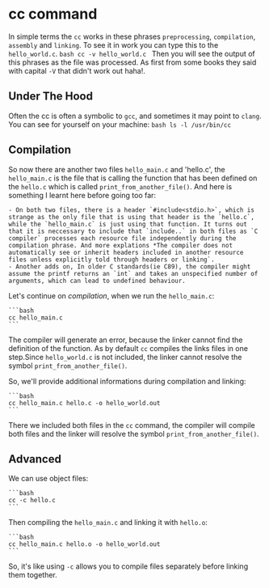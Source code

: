 # cc command

In simple terms the `cc` works in these phrases `preprocessing`, `compilation`, `assembly` and `linking`. To see it in work you can type this to the `hello_world.c`.
    ```bash
    cc -v hello_world.c
    ```
Then you will see the output of this phrases as the file was processed. As first from some books they said with capital `-V` that didn't work out haha!.

## Under The Hood

Often the cc is often a symbolic to `gcc`, and sometimes it may point to `clang`. You can see for yourself on your machine:
    ```bash
    ls -l /usr/bin/cc
    ```

## Compilation

So now there are another two files `hello_main.c` and 'hello.c', the `hello_main.c` is the file that is calling the function that has been defined on the `hello.c` which is called `print_from_another_file()`. And here is something I learnt here before going too far:
    
    - On both two files, there is a header `#include<stdio.h>`, which is strange as the only file that is using that header is the `hello.c`, while the `hello_main.c` is just using that function. It turns out that it is neccessary to include that `include..` in both files as `C compiler` processes each resource file independently during the compilation phrase. And more explations *The compiler does not automatically see or inherit headers included in another resource files unless explicitly told through headers or linking`.
    - Another adds on, In older C standards(ie C89), the compiler might assume the printf returns an `int` and takes an unspecified number of arguments, which can lead to undefined behaviour.

Let's continue on *compilation*, when we run the `hello_main.c`:
    
    ```bash
    cc hello_main.c
    ```

The compiler will generate an error, because the linker cannot find the definition of the function. As by default `cc` compiles the links files in one step.Since `hello_world.c` is not included, the linker cannot resolve the symbol `print_from_another_file()`.

So, we'll provide additional informations during compilation and linking:

    ```bash
    cc hello_main.c hello.c -o hello_world.out
    ```

There we included both files in the `cc` command, the compiler will compile both files and the linker will resolve the symbol `print_from_another_file()`.

## Advanced

We can use object files:

    ```bash
    cc -c hello.c
    ```

Then compiling the `hello_main.c` and linking it with `hello.o`:

    ```bash
    cc hello_main.c hello.o -o hello_world.out
    ```

So, it's like using `-c` allows you to compile files separately before linking them together.
